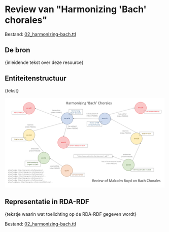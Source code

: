 # Review van "Harmonizing 'Bach' chorales"

Bestand: [02_harmonizing-bach.ttl](02_harmonizing-bach.ttl)

## De bron

{inleidende tekst over deze resource}

## Entiteitenstructuur

{tekst}

![Visualisatie Structuur](../../assets/05_review-harmonizing-bach_rda-rdf_visualisatie.png)

## Representatie in RDA-RDF

{tekstje waarin wat toelichting op de RDA-RDF gegeven wordt} 

Bestand: [02_harmonizing-bach.ttl](02_harmonizing-bach.ttl)